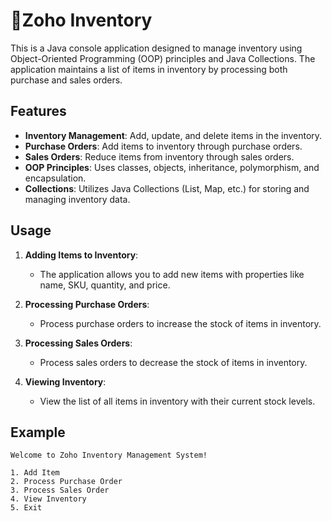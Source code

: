 # 🧾Zoho Inventory 

This is a Java console application designed to manage inventory using Object-Oriented Programming (OOP) principles and Java Collections. The application maintains a list of items in inventory by processing both purchase and sales orders.

## Features

- **Inventory Management**: Add, update, and delete items in the inventory.
- **Purchase Orders**: Add items to inventory through purchase orders.
- **Sales Orders**: Reduce items from inventory through sales orders.
- **OOP Principles**: Uses classes, objects, inheritance, polymorphism, and encapsulation.
- **Collections**: Utilizes Java Collections (List, Map, etc.) for storing and managing inventory data.


## Usage

1. **Adding Items to Inventory**:
   - The application allows you to add new items with properties like name, SKU, quantity, and price.

2. **Processing Purchase Orders**:
   - Process purchase orders to increase the stock of items in inventory.

3. **Processing Sales Orders**:
   - Process sales orders to decrease the stock of items in inventory.

4. **Viewing Inventory**:
   - View the list of all items in inventory with their current stock levels.

## Example

```plaintext
Welcome to Zoho Inventory Management System!

1. Add Item
2. Process Purchase Order
3. Process Sales Order
4. View Inventory
5. Exit


